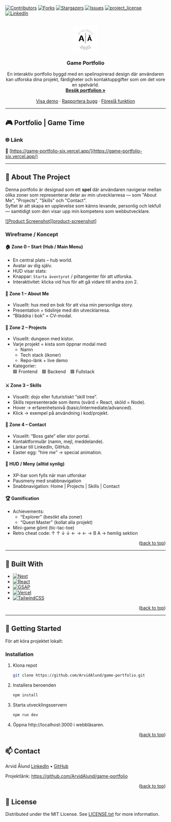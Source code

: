 <!-- Improved compatibility of back to top link -->

<a id="readme-top"></a>

<!-- PROJECT SHIELDS -->

[![Contributors][contributors-shield]][contributors-url]
[![Forks][forks-shield]][forks-url]
[![Stargazers][stars-shield]][stars-url]
[![Issues][issues-shield]][issues-url]
[![project_license][license-shield]][license-url]
[![LinkedIn][linkedin-shield]][linkedin-url]

<!-- PROJECT LOGO -->
<br />
<div align="center">
  <a href="https://github.com/ArvidAlund/game-portfolio">
    <img src="public/favicon/android-chrome-192x192.png" alt="Logo" width="80" height="80">
  </a>

  <h3 align="center">Game Portfolio</h3>

  <p align="center">
    En interaktiv portfolio byggd med en spelinspirerad design där användaren kan utforska dina projekt, färdigheter och kontaktuppgifter som om det vore en spelvärld.
    <br />
    <a href="https://game-portfolio-six.vercel.app/"><strong>Besök portfolion »</strong></a>
    <br />
    <br />
    <a href="https://github.com/ArvidAlund/game-portfolio">Visa demo</a>
    &middot;
    <a href="https://github.com/ArvidAlund/game-portfolio/issues/new?labels=bug&template=bug-report---.md">Rapportera bugg</a>
    &middot;
    <a href="https://github.com/ArvidAlund/game-portfolio/issues/new?labels=enhancement&template=feature-request---.md">Föreslå funktion</a>
  </p>
</div>

---

## 🎮 Portfolio | Game Time

### 🌐 Länk

🔗 [https://game-portfolio-six.vercel.app/](https://game-portfolio-six.vercel.app/)

---

## 📖 About The Project

Denna portfolio är designad som ett **spel** där användaren navigerar mellan olika zoner som representerar delar av min utvecklarresa — som "About Me", "Projects", "Skills" och "Contact".  
Syftet är att skapa en upplevelse som känns levande, personlig och lekfull — samtidigt som den visar upp min kompetens som webbutvecklare.

[![Product Screenshot][product-screenshot]](https://game-portfolio-six.vercel.app/)

### Wireframe / Koncept

#### 🏠 Zone 0 – Start (Hub / Main Menu)

- En central plats – hub world.
- Avatar av dig själv.
- HUD visar stats:
- Knappar: `Starta äventyret` / piltangenter för att utforska.
- Interaktivitet: klicka vid hus för att gå vidare till andra zon 2.

#### 📜 Zone 1 – About Me

- Visuellt: hus med en bok för att visa min personliga story.
- Presentation + tidslinje med din utvecklarresa.
- “Bläddra i bok” = CV-modal.

#### 🧰 Zone 2 – Projects

- Visuellt: dungeon med kistor.
- Varje projekt = kista som öppnar modal med:
  - Namn
  - Tech stack (ikoner)
  - Repo-länk + live demo
- Kategorier:  
  🟦 Frontend 🟩 Backend 🟪 Fullstack

#### ⚔️ Zone 3 – Skills

- Visuellt: dojo eller futuristiskt “skill tree”.
- Skills representerade som items (svärd = React, sköld = Node).
- Hover → erfarenhetsnivå (basic/intermediate/advanced).
- Klick → exempel på användning i kod/projekt.

#### 🔮 Zone 4 – Contact

- Visuellt: “Boss gate” eller stor portal.
- Kontaktformulär (namn, mejl, meddelande).
- Länkar till LinkedIn, GitHub.
- Easter egg: “hire me” → special animation.

#### 🧩 HUD / Meny (alltid synlig)

- XP-bar som fylls när man utforskar
- Pausmeny med snabbnavigation
- Snabbnavigation: Home | Projects | Skills | Contact

#### 🏆 Gamification

- Achievements:
  - “Explorer” (besökt alla zoner)
  - “Quest Master” (kollat alla projekt)
- Mini-game gömt (tic-tac-toe)
- Retro cheat code: ↑ ↑ ↓ ↓ ← → ← → B A → hemlig sektion

<p align="right">(<a href="#readme-top">back to top</a>)</p>

---

## 🧱 Built With

- [![Next][Next.js]][Next-url]
- [![React][React.js]][React-url]
- [![GSAP][GSAP-shield]](https://greensock.com/gsap/)
- [![Vercel][Vercel-shield]](https://vercel.com/)
- [![TailwindCSS][Tailwind-shield]](https://tailwindcss.com/)

<p align="right">(<a href="#readme-top">back to top</a>)</p>

---

## 🚀 Getting Started

För att köra projektet lokalt:

### Installation

1. Klona repot

   ```bash
   git clone https://github.com/ArvidAlund/game-portfolio.git
   ```

2. Installera beroenden

   ```bash
   npm install
   ```

3. Starta utvecklingsservern

   ```bash
   npm run dev
   ```

4. Öppna http://localhost:3000 i webbläsaren.

<p align="right">(<a href="#readme-top">back to top</a>)</p>

## 📫 Contact

Arvid Ålund
[LinkedIn][linkedin-url]
• [GitHub](https://github.com/ArvidAlund)

Projektlänk: https://github.com/ArvidAlund/game-portfolio

<p align="right">(<a href="#readme-top">back to top</a>)</p>

## 🧾 License

Distributed under the MIT License. See <a href="/LICENSE.txt">LICENSE.txt</a> for more information.

[contributors-shield]: https://img.shields.io/github/contributors/ArvidAlund/game-portfolio.svg?style=for-the-badge
[contributors-url]: https://github.com/ArvidAlund/game-portfolio/graphs/contributors
[forks-shield]: https://img.shields.io/github/forks/ArvidAlund/game-portfolio.svg?style=for-the-badge
[forks-url]: https://github.com/ArvidAlund/game-portfolio/network/members
[stars-shield]: https://img.shields.io/github/stars/ArvidAlund/game-portfolio.svg?style=for-the-badge
[stars-url]: https://github.com/ArvidAlund/game-portfolio/stargazers
[issues-shield]: https://img.shields.io/github/issues/ArvidAlund/game-portfolio.svg?style=for-the-badge
[issues-url]: https://github.com/ArvidAlund/game-portfolio/issues
[license-shield]: https://img.shields.io/github/license/ArvidAlund/game-portfolio.svg?style=for-the-badge
[license-url]: https://github.com/ArvidAlund/game-portfolio/blob/master/LICENSE.txt
[linkedin-shield]: https://img.shields.io/badge/-LinkedIn-black.svg?style=for-the-badge&logo=linkedin&colorB=555
[linkedin-url]: https://www.linkedin.com/in/ArvidAlund/
[Next.js]: https://img.shields.io/badge/next.js-000000?style=for-the-badge&logo=nextdotjs&logoColor=white
[Next-url]: https://nextjs.org/
[React.js]: https://img.shields.io/badge/React-20232A?style=for-the-badge&logo=react&logoColor=61DAFB
[React-url]: https://reactjs.org/
[GSAP-shield]: https://img.shields.io/badge/GSAP-88CE02?style=for-the-badge&logo=greensock&logoColor=white
[Vercel-shield]: https://img.shields.io/badge/Vercel-000000?style=for-the-badge&logo=vercel&logoColor=white
[Tailwind-shield]: https://img.shields.io/badge/TailwindCSS-38B2AC?style=for-the-badge&logo=tailwindcss&logoColor=white
